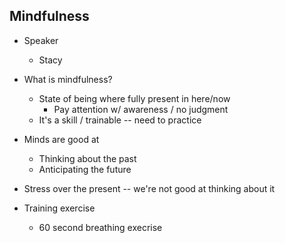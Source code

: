 Mindfulness
-----------

* Speaker
  * Stacy

* What is mindfulness?
  * State of being where fully present in here/now
    * Pay attention w/ awareness / no judgment
  * It's a skill / trainable -- need to practice

* Minds are good at
  * Thinking about the past
  * Anticipating the future

* Stress over the present -- we're not good at thinking about it

* Training exercise
  * 60 second breathing execrise
